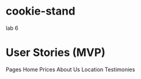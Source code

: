 # cookie-stand
lab 6

# User Stories (MVP)
Pages
  Home
  Prices
  About Us
  Location
  Testimonies
